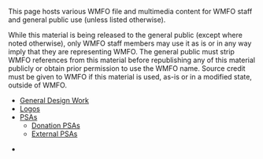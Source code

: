 This page hosts various WMFO file and multimedia content for WMFO staff and general public use (unless listed otherwise).

While this material is being released to the general public (except where noted otherwise), only WMFO staff members may use it as is or in any way imply that they are representing WMFO. The general public must strip WMFO references from this material before republishing any of this material publicly or obtain prior permission to use the WMFO name. Source credit must be given to WMFO if this material is used, as-is or in a modified state, outside of WMFO.

-   [General Design Work](https://wiki.wmfo.org/index.php?title=Staff_Info/Files_%2B_Media/General_Design_Work "Staff_Info/Files_+_Media/General_Design_Work")
-   [Logos](https://wiki.wmfo.org/index.php?title=Staff_Info/Files_%2B_Media/Logos___Images "Staff_Info/Files_+_Media/Logos___Images")
-   [PSAs](https://wiki.wmfo.org/index.php?title=Staff_Info/Files_%2B_Media/PSAs "Staff_Info/Files_+_Media/PSAs")
    -   [Donation PSAs](https://wiki.wmfo.org/index.php?title=Staff_Info/Files_%2B_Media/PSAs/Donation_PSAs "Staff_Info/Files_+_Media/PSAs/Donation_PSAs")
    -   [External PSAs](https://wiki.wmfo.org/index.php?title=Staff_Info/Files_%2B_Media/PSAs/External_PSAs "Staff_Info/Files_+_Media/PSAs/External_PSAs")

*
